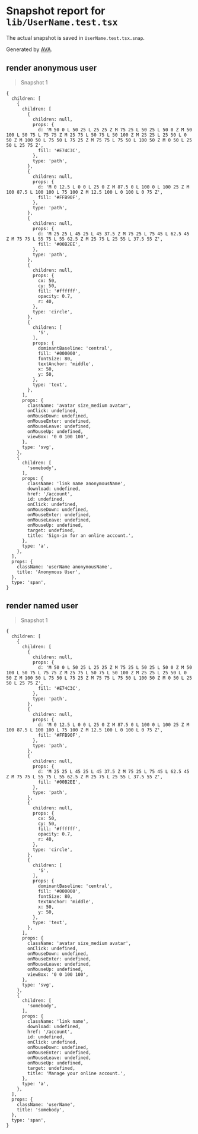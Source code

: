 # Snapshot report for `lib/UserName.test.tsx`

The actual snapshot is saved in `UserName.test.tsx.snap`.

Generated by [AVA](https://avajs.dev).

## render anonymous user

> Snapshot 1

    {
      children: [
        {
          children: [
            {
              children: null,
              props: {
                d: 'M 50 0 L 50 25 L 25 25 Z M 75 25 L 50 25 L 50 0 Z M 50 100 L 50 75 L 75 75 Z M 25 75 L 50 75 L 50 100 Z M 25 25 L 25 50 L 0 50 Z M 100 50 L 75 50 L 75 25 Z M 75 75 L 75 50 L 100 50 Z M 0 50 L 25 50 L 25 75 Z',
                fill: '#E74C3C',
              },
              type: 'path',
            },
            {
              children: null,
              props: {
                d: 'M 0 12.5 L 0 0 L 25 0 Z M 87.5 0 L 100 0 L 100 25 Z M 100 87.5 L 100 100 L 75 100 Z M 12.5 100 L 0 100 L 0 75 Z',
                fill: '#FFB90F',
              },
              type: 'path',
            },
            {
              children: null,
              props: {
                d: 'M 25 25 L 45 25 L 45 37.5 Z M 75 25 L 75 45 L 62.5 45 Z M 75 75 L 55 75 L 55 62.5 Z M 25 75 L 25 55 L 37.5 55 Z',
                fill: '#00B2EE',
              },
              type: 'path',
            },
            {
              children: null,
              props: {
                cx: 50,
                cy: 50,
                fill: '#ffffff',
                opacity: 0.7,
                r: 40,
              },
              type: 'circle',
            },
            {
              children: [
                'S',
              ],
              props: {
                dominantBaseline: 'central',
                fill: '#000000',
                fontSize: 80,
                textAnchor: 'middle',
                x: 50,
                y: 50,
              },
              type: 'text',
            },
          ],
          props: {
            className: 'avatar size_medium avatar',
            onClick: undefined,
            onMouseDown: undefined,
            onMouseEnter: undefined,
            onMouseLeave: undefined,
            onMouseUp: undefined,
            viewBox: '0 0 100 100',
          },
          type: 'svg',
        },
        {
          children: [
            'somebody',
          ],
          props: {
            className: 'link name anonymousName',
            download: undefined,
            href: '/account',
            id: undefined,
            onClick: undefined,
            onMouseDown: undefined,
            onMouseEnter: undefined,
            onMouseLeave: undefined,
            onMouseUp: undefined,
            target: undefined,
            title: 'Sign‑in for an online account.',
          },
          type: 'a',
        },
      ],
      props: {
        className: 'userName anonymousName',
        title: 'Anonymous User',
      },
      type: 'span',
    }

## render named user

> Snapshot 1

    {
      children: [
        {
          children: [
            {
              children: null,
              props: {
                d: 'M 50 0 L 50 25 L 25 25 Z M 75 25 L 50 25 L 50 0 Z M 50 100 L 50 75 L 75 75 Z M 25 75 L 50 75 L 50 100 Z M 25 25 L 25 50 L 0 50 Z M 100 50 L 75 50 L 75 25 Z M 75 75 L 75 50 L 100 50 Z M 0 50 L 25 50 L 25 75 Z',
                fill: '#E74C3C',
              },
              type: 'path',
            },
            {
              children: null,
              props: {
                d: 'M 0 12.5 L 0 0 L 25 0 Z M 87.5 0 L 100 0 L 100 25 Z M 100 87.5 L 100 100 L 75 100 Z M 12.5 100 L 0 100 L 0 75 Z',
                fill: '#FFB90F',
              },
              type: 'path',
            },
            {
              children: null,
              props: {
                d: 'M 25 25 L 45 25 L 45 37.5 Z M 75 25 L 75 45 L 62.5 45 Z M 75 75 L 55 75 L 55 62.5 Z M 25 75 L 25 55 L 37.5 55 Z',
                fill: '#00B2EE',
              },
              type: 'path',
            },
            {
              children: null,
              props: {
                cx: 50,
                cy: 50,
                fill: '#ffffff',
                opacity: 0.7,
                r: 40,
              },
              type: 'circle',
            },
            {
              children: [
                'S',
              ],
              props: {
                dominantBaseline: 'central',
                fill: '#000000',
                fontSize: 80,
                textAnchor: 'middle',
                x: 50,
                y: 50,
              },
              type: 'text',
            },
          ],
          props: {
            className: 'avatar size_medium avatar',
            onClick: undefined,
            onMouseDown: undefined,
            onMouseEnter: undefined,
            onMouseLeave: undefined,
            onMouseUp: undefined,
            viewBox: '0 0 100 100',
          },
          type: 'svg',
        },
        {
          children: [
            'somebody',
          ],
          props: {
            className: 'link name',
            download: undefined,
            href: '/account',
            id: undefined,
            onClick: undefined,
            onMouseDown: undefined,
            onMouseEnter: undefined,
            onMouseLeave: undefined,
            onMouseUp: undefined,
            target: undefined,
            title: 'Manage your online account.',
          },
          type: 'a',
        },
      ],
      props: {
        className: 'userName',
        title: 'somebody',
      },
      type: 'span',
    }
